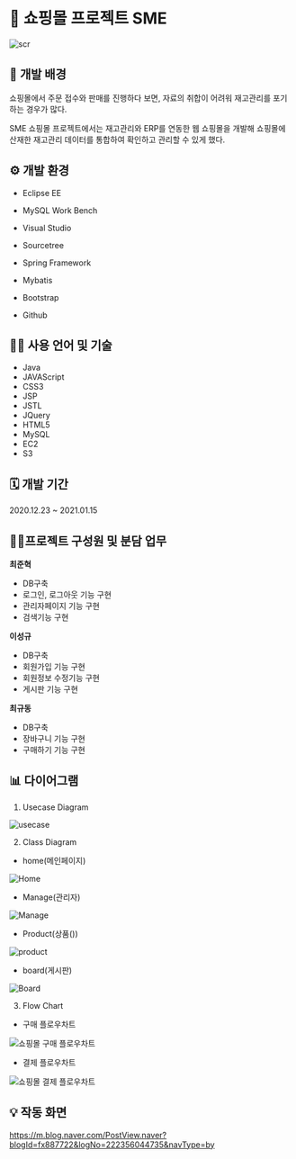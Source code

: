 # 🛒 쇼핑몰 프로젝트 SME

![scr](README.assets/screen.png)



## 📄 개발 배경

쇼핑몰에서 주문 접수와 판매를 진행하다 보면, 자료의 취합이 어려워 재고관리를 포기하는 경우가 많다.

SME 쇼핑몰 프로젝트에서는 재고관리와 ERP를 연동한 웹 쇼핑몰을 개발해 쇼핑몰에 산재한 재고관리 데이터를 통합하여 확인하고 관리할 수 있게 했다.



## ⚙️ 개발 환경

* Eclipse EE

* MySQL Work Bench

* Visual Studio

* Sourcetree

* Spring Framework

* Mybatis

* Bootstrap

* Github

  

## 👨‍💻 사용 언어 및 기술

* Java
* JAVAScript
* CSS3
* JSP
* JSTL
* JQuery
* HTML5
* MySQL
* EC2
* S3



## 🗓 개발 기간

2020.12.23 ~ 2021.01.15



## 💁‍♂️프로젝트 구성원 및 분담 업무

**최준혁**

* DB구축
* 로그인, 로그아웃 기능 구현
* 관리자페이지 기능 구현
* 검색기능 구현



**이성규**

* DB구축
* 회원가입 기능 구현
* 회원정보 수정기능 구현
* 게시판 기능 구현



**최규동**

* DB구축
* 장바구니 기능 구현
* 구매하기 기능 구현



## 📊 다이어그램

1. Usecase Diagram 

![usecase](README.assets/usecase.png)



2. Class Diagram

* home(메인페이지)

![Home](README.assets/Home.png)

* Manage(관리자)

![Manage](README.assets/Manage.png)

* Product(상품())

![product](README.assets/product.png)

* board(게시판)

![Board](README.assets/Board.png)



3. Flow Chart

* 구매 플로우차트

![쇼핑몰 구매 플로우차트](README.assets/flow1.png)

* 결제 플로우차트

![쇼핑몰 결제 플로우차트](README.assets/flow2.png)

## 💡 작동 화면

https://m.blog.naver.com/PostView.naver?blogId=fx887722&logNo=222356044735&navType=by

